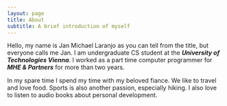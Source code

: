 ```yaml
---
layout: page
title: About
subtitle: A brief introduction of myself
---
```


Hello, my name is Jan Michael Laranjo as you can tell from the title, but everyone calls me Jan.
I am undergraduate CS student at the ***University of Technologies Vienna***. I worked as a part
time computer programmer for ***MHE & Partners*** for more than two years.

In my spare time I spend my time with my beloved fiance. We like to travel and love food. Sports
is also another passion, especially hiking. I also love to listen to audio books about personal
development.
